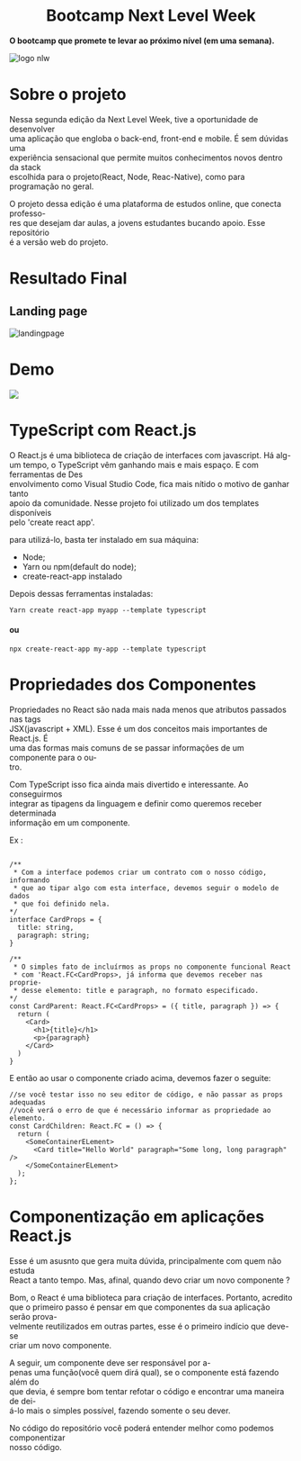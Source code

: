 <h1 align="center">Bootcamp Next Level Week</h1>

<strong align="center">O bootcamp que promete te levar ao próximo nível (em uma semana).</strong>

![logo nlw](https://pwa-commerce-uploads-image.s3.us-east-2.amazonaws.com/1+-+NLW+%2302+-+1400x900.jpg)

# Sobre o projeto

Nessa segunda edição da Next Level Week, tive a oportunidade de desenvolver  
uma aplicação que engloba o back-end, front-end e mobile. É sem dúvidas uma  
experiência sensacional que permite muitos conhecimentos novos dentro da stack  
escolhida para o projeto(React, Node, Reac-Native), como para programação no geral.

O projeto dessa edição é uma plataforma de estudos online, que conecta professo-  
res que desejam dar aulas, a jovens estudantes bucando apoio. Esse repositório  
é a versão web do projeto.

# Resultado Final

## Landing page

![landingpage](https://pwa-commerce-uploads-image.s3.us-east-2.amazonaws.com/proffy-landingpage.png)

# Demo

![](https://pwa-commerce-uploads-image.s3.us-east-2.amazonaws.com/proffy-demo.gif)

# TypeScript com React.js

O React.js é uma biblioteca de criação de interfaces com javascript. Há alg-  
um tempo, o TypeScript vêm ganhando mais e mais espaço. E com ferramentas de Des  
envolvimento como Visual Studio Code, fica mais nítido o motivo de ganhar tanto  
apoio da comunidade. Nesse projeto foi utilizado um dos templates disponíveis  
pelo 'create react app'.

para utilizá-lo, basta ter instalado em sua máquina:

- Node;
- Yarn ou npm(default do node);
- create-react-app instalado

Depois dessas ferramentas instaladas:

`Yarn create react-app myapp --template typescript`

#### ou

`npx create-react-app my-app --template typescript`

# Propriedades dos Componentes

Propriedades no React são nada mais nada menos que atributos passados nas tags  
JSX(javascript + XML). Esse é um dos conceitos mais importantes de React.js. É  
uma das formas mais comuns de se passar informações de um componente para o ou-  
tro.

Com TypeScript isso fica ainda mais divertido e interessante. Ao conseguirmos  
integrar as tipagens da linguagem e definir como queremos receber determinada  
informação em um componente.

Ex :

```tsx

/**
 * Com a interface podemos criar um contrato com o nosso código, informando
 * que ao tipar algo com esta interface, devemos seguir o modelo de dados
 * que foi definido nela.
*/
interface CardProps = {
  title: string,
  paragraph: string;
}

/**
 * O simples fato de incluírmos as props no componente funcional React
 * com 'React.FC<CardProps>, já informa que devemos receber nas proprie-
 * desse elemento: title e paragraph, no formato especificado.
*/
const CardParent: React.FC<CardProps> = ({ title, paragraph }) => {
  return (
    <Card>
      <h1>{title}</h1>
      <p>{paragraph}
    </Card>
  )
}
```

E então ao usar o componente criado acima, devemos fazer o seguite:

```tsx
//se você testar isso no seu editor de código, e não passar as props adequadas
//você verá o erro de que é necessário informar as propriedade ao elemento.
const CardChildren: React.FC = () => {
  return (
    <SomeContainerELement>
      <Card title="Hello World" paragraph="Some long, long paragraph" />
    </SomeContainerELement>
  );
};
```

# Componentização em aplicações React.js

Esse é um asusnto que gera muita dúvida, principalmente com quem não estuda  
React a tanto tempo. Mas, afinal, quando devo criar um novo componente ?

Bom, o React é uma biblioteca para criação de interfaces. Portanto, acredito  
que o primeiro passo é pensar em que componentes da sua aplicação serão prova-  
velmente reutilizados em outras partes, esse é o primeiro indício que deve-se  
criar um novo componente.

A seguir, um componente deve ser responsável por a-  
penas uma função(você quem dirá qual), se o componente está fazendo além do  
que devia, é sempre bom tentar refotar o código e encontrar uma maneira de dei-  
á-lo mais o simples possível, fazendo somente o seu dever.

No código do repositório você poderá entender melhor como podemos componentizar  
nosso código.
